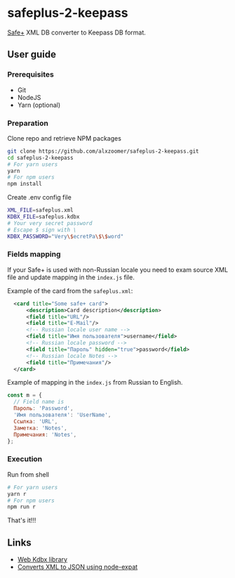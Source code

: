 # safeplus-2-keepass

[Safe+](https://play.google.com/store/apps/details?id=com.zholdak.safeboxpro) XML DB converter to Keepass DB format.

## User guide

### Prerequisites

* Git
* NodeJS
* Yarn (optional)

### Preparation

Clone repo and retrieve NPM packages

```sh
git clone https://github.com/alxzoomer/safeplus-2-keepass.git
cd safeplus-2-keepass
# For yarn users
yarn
# For npm users
npm install
```

Create .env config file
```sh
XML_FILE=safeplus.xml
KDBX_FILE=safeplus.kdbx
# Your very secret password
# Escape $ sign with \
KDBX_PASSWORD="Very\$ecretPa\$\$word"
```

### Fields mapping

If your Safe+ is used with non-Russian locale you need to exam source XML file and
update mapping in the `index.js` file.

Example of the card from the `safeplus.xml`:

```xml
  <card title="Some safe+ card">
      <description>Card description</description>
      <field title="URL"/>
      <field title="E-Mail"/>
      <!-- Russian locale user name -->
      <field title="Имя пользователя">username</field>
      <!-- Russian locale password -->
      <field title="Пароль" hidden="true">password</field>
      <!-- Russian locale Notes -->
      <field title="Примечания"/>
  </card>
```

Example of mapping in the `index.js` from Russian to English.

```js
const m = {
  // Field name is
  Пароль: 'Password',
  'Имя пользователя': 'UserName',
  Ссылка: 'URL',
  Заметка: 'Notes',
  Примечания: 'Notes',
};
```

### Execution

Run from shell

```sh
# For yarn users
yarn r
# For npm users
npm run r
```

That's it!!!

## Links

* [Web Kdbx library](https://github.com/keeweb/kdbxweb)
* [Converts XML to JSON using node-expat](https://github.com/buglabs/node-xml2json)
